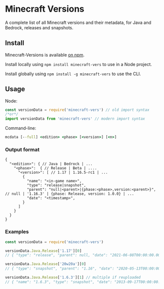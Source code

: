 # Minecraft Versions

A complete list of all Minecraft versions and their metadata, for Java and Bedrock, releases and snapshots.

## Install

Minecraft-Versions is available [on npm](https://npmjs.com/package/minecraft-vers).

Install locally using `npm install minecraft-vers` to use in a Node project.

Install globally using `npm install -g minecraft-vers` to use the CLI.

## Usage

Node:

```js
const versionData = require('minecraft-vers') // old import syntax
/*or*/
import versionData from 'minecraft-vers' // modern import syntax
```

Command-line:

```cmd
mcdata [--full] <edition> <phase> [<version>] [<n>]
```

### Output format

```jsonc
{
  "<edition>": { // Java | Bedrock | ...
    "<phase>":  { // Release | Beta | ....
      "<version>": [ // 1.17 | 1.16.5-rc1 | ...
        {
          "name": "<in-game name>",
          "type": "release|snapshot",
          "parent": "null|<parent>|{phase:<phase>,version:<parent>}", // null | '1.16.3' | {phase: Release, version: 1.0.0} | ...
          "date": "<timestamp>",
        }
      ]
    }
  }
}
```

### Examples

```js
const versionData = require('minecraft-vers')

versionData.Java.Release['1.17'][0]
// { "type": "release", "parent": null, "date": "2021-06-08T00:00:00.000Z" }

versionData.Java.Release['20w20a'][0]
// { "type": "snapshot", "parent": "1.16", "date": "2020-05-13T00:00:00.000Z" }

versionData.Java.Release['1.6.3'][1] // multiple if reuploaded
// { "name": "1.6.3", "type": "snapshot", "date": "2013-09-17T00:00:00.000Z" }
```
